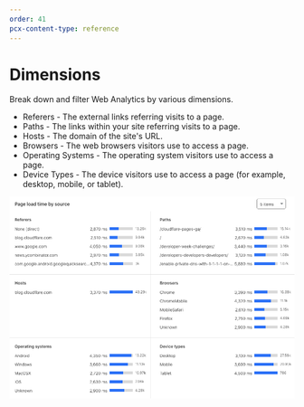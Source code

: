 ```yaml
---
order: 41
pcx-content-type: reference
---
```


# Dimensions

Break down and filter Web Analytics by various dimensions.

- Referers - The external links referring visits to a page.
- Paths - The links within your site referring visits to a page.
- Hosts - The domain of the site's URL.
- Browsers - The web browsers visitors use to access a page.
- Operating Systems - The operating system visitors use to access a page.
- Device Types - The device visitors use to access a page (for example, desktop, mobile, or tablet).

![Web Analytics dimensions](../../../static/images/dash-web_analytics-dimensions.png)
